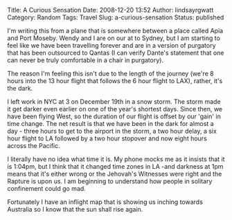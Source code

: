 Title: A Curious Sensation
Date: 2008-12-20 13:52
Author: lindsayrgwatt
Category: Random
Tags: Travel
Slug: a-curious-sensation
Status: published

I'm writing this from a plane that is somewhere between a place called Apia and Port Moseby. Wendy and I are on our at to Sydney, but I am starting to feel like we have been travelling forever and are in a version of purgatory that has been outsourced to Qantas (I can verify Dante's statement that one can never be truly comfortable in a chair in purgatory).

The reason I'm feeling this isn't due to the length of the journey (we're 8 hours into the 13 hour flight that follows the 6 hour flight to LAX), rather, it's the dark.

I left work in NYC at 3 on December 19th in a snow storm. The storm made it get darker even earlier on one of the year's shortest days. Since then, we have been flying West, so the duration of our flight is offset by our 'gain' in time change. The net result is that we have been in the dark for almost a day - three hours to get to the airport in the storm, a two hour delay, a six hour flight to LA followed by a two hour stopover and now eight hours across the Pacific.

I literally have no idea what time it is. My phone mocks me as it insists that it is 1:04pm, but I think that it changed time zones in LA -and darkness at 1pm means that it's either wrong or the Jehovah's Witnesses were right and the Rapture is upon us. I am beginning to understand how people in solitary confinement could go mad.

Fortunately I have an inflight map that is showing us inching towards Australia so I know that the sun shall rise again.
